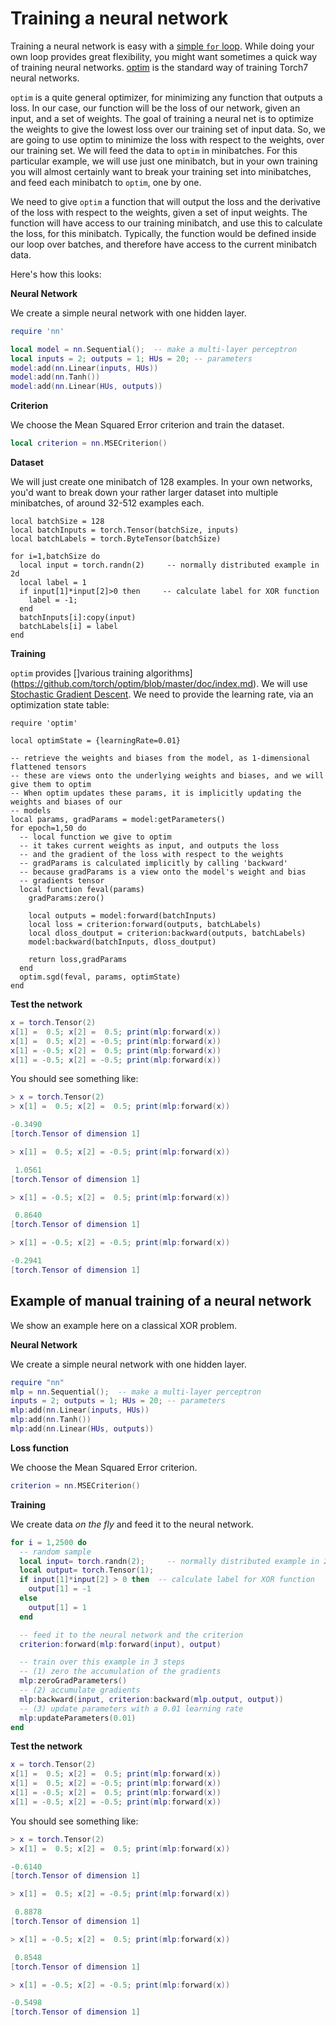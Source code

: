 <a name="nn.traningneuralnet.dok"></a>
# Training a neural network #

Training a neural network is easy with a [simple `for` loop](#nn.DoItYourself).
While doing your own loop provides great flexibility, you might
want sometimes a quick way of training neural
networks. [optim](https://github.com/torch/optim) is the standard way of training Torch7 neural networks.

`optim` is a quite general optimizer, for minimizing any function that outputs a loss.  In our case, our
function will be the loss of our network, given an input, and a set of weights.  The goal of training 
a neural net is to
optimize the weights to give the lowest loss over our training set of input data.  So, we are going to use optim
to minimize the loss with respect to the weights, over our training set.  We will feed the data to 
`optim` in minibatches.  For this particular example, we will use just one minibatch, but in your own training
you will almost certainly want to break your training set into minibatches, and feed each minibatch to `optim`,
one by one.

We need to give `optim` a function that will output the loss and the derivative of the loss with respect to the
weights, given a set of input weights.  The function will have access to our training minibatch, and use this
to calculate the loss, for this minibatch.  Typically, the function would be defined inside our loop over
batches, and therefore have access to the current minibatch data.

Here's how this looks:

__Neural Network__

We create a simple neural network with one hidden layer.
```lua
require 'nn'

local model = nn.Sequential();  -- make a multi-layer perceptron
local inputs = 2; outputs = 1; HUs = 20; -- parameters
model:add(nn.Linear(inputs, HUs))
model:add(nn.Tanh())
model:add(nn.Linear(HUs, outputs))
```

__Criterion__

We choose the Mean Squared Error criterion and train the dataset.
```lua
local criterion = nn.MSECriterion()
```

__Dataset__

We will just create one minibatch of 128 examples.  In your own networks, you'd want to break down your
rather larger dataset into multiple minibatches, of around 32-512 examples each.

```
local batchSize = 128
local batchInputs = torch.Tensor(batchSize, inputs)
local batchLabels = torch.ByteTensor(batchSize)

for i=1,batchSize do
  local input = torch.randn(2)     -- normally distributed example in 2d
  local label = 1
  if input[1]*input[2]>0 then     -- calculate label for XOR function
    label = -1;
  end
  batchInputs[i]:copy(input)
  batchLabels[i] = label
end
```

__Training__

`optim` provides []various training algorithms](https://github.com/torch/optim/blob/master/doc/index.md).  We
will use [Stochastic Gradient Descent](https://github.com/torch/optim/blob/master/doc/index.md#x-sgdopfunc-x-state).  We
need to provide the learning rate, via an optimization state table:

```
require 'optim'

local optimState = {learningRate=0.01}

-- retrieve the weights and biases from the model, as 1-dimensional flattened tensors
-- these are views onto the underlying weights and biases, and we will give them to optim
-- When optim updates these params, it is implicitly updating the weights and biases of our
-- models
local params, gradParams = model:getParameters()
for epoch=1,50 do
  -- local function we give to optim
  -- it takes current weights as input, and outputs the loss
  -- and the gradient of the loss with respect to the weights
  -- gradParams is calculated implicitly by calling 'backward'
  -- because gradParams is a view onto the model's weight and bias
  -- gradients tensor
  local function feval(params)
    gradParams:zero()

    local outputs = model:forward(batchInputs)
    local loss = criterion:forward(outputs, batchLabels)
    local dloss_doutput = criterion:backward(outputs, batchLabels)
    model:backward(batchInputs, dloss_doutput)

    return loss,gradParams
  end
  optim.sgd(feval, params, optimState)
end
```
__Test the network__

```lua
x = torch.Tensor(2)
x[1] =  0.5; x[2] =  0.5; print(mlp:forward(x))
x[1] =  0.5; x[2] = -0.5; print(mlp:forward(x))
x[1] = -0.5; x[2] =  0.5; print(mlp:forward(x))
x[1] = -0.5; x[2] = -0.5; print(mlp:forward(x))
```

You should see something like:
```lua
> x = torch.Tensor(2)
> x[1] =  0.5; x[2] =  0.5; print(mlp:forward(x))

-0.3490
[torch.Tensor of dimension 1]

> x[1] =  0.5; x[2] = -0.5; print(mlp:forward(x))

 1.0561
[torch.Tensor of dimension 1]

> x[1] = -0.5; x[2] =  0.5; print(mlp:forward(x))

 0.8640
[torch.Tensor of dimension 1]

> x[1] = -0.5; x[2] = -0.5; print(mlp:forward(x))

-0.2941
[torch.Tensor of dimension 1]
```

<a name="nn.DoItYourself"></a>
## Example of manual training of a neural network ##

We show an example here on a classical XOR problem.

__Neural Network__

We create a simple neural network with one hidden layer.
```lua
require "nn"
mlp = nn.Sequential();  -- make a multi-layer perceptron
inputs = 2; outputs = 1; HUs = 20; -- parameters
mlp:add(nn.Linear(inputs, HUs))
mlp:add(nn.Tanh())
mlp:add(nn.Linear(HUs, outputs))
```

__Loss function__

We choose the Mean Squared Error criterion.
```lua
criterion = nn.MSECriterion()  
```

__Training__

We create data _on the fly_ and feed it to the neural network.

```lua
for i = 1,2500 do
  -- random sample
  local input= torch.randn(2);     -- normally distributed example in 2d
  local output= torch.Tensor(1);
  if input[1]*input[2] > 0 then  -- calculate label for XOR function
    output[1] = -1
  else
    output[1] = 1
  end

  -- feed it to the neural network and the criterion
  criterion:forward(mlp:forward(input), output)

  -- train over this example in 3 steps
  -- (1) zero the accumulation of the gradients
  mlp:zeroGradParameters()
  -- (2) accumulate gradients
  mlp:backward(input, criterion:backward(mlp.output, output))
  -- (3) update parameters with a 0.01 learning rate
  mlp:updateParameters(0.01)
end
```

__Test the network__

```lua
x = torch.Tensor(2)
x[1] =  0.5; x[2] =  0.5; print(mlp:forward(x))
x[1] =  0.5; x[2] = -0.5; print(mlp:forward(x))
x[1] = -0.5; x[2] =  0.5; print(mlp:forward(x))
x[1] = -0.5; x[2] = -0.5; print(mlp:forward(x))
```

You should see something like:
```lua
> x = torch.Tensor(2)
> x[1] =  0.5; x[2] =  0.5; print(mlp:forward(x))

-0.6140
[torch.Tensor of dimension 1]

> x[1] =  0.5; x[2] = -0.5; print(mlp:forward(x))

 0.8878
[torch.Tensor of dimension 1]

> x[1] = -0.5; x[2] =  0.5; print(mlp:forward(x))

 0.8548
[torch.Tensor of dimension 1]

> x[1] = -0.5; x[2] = -0.5; print(mlp:forward(x))

-0.5498
[torch.Tensor of dimension 1]
```
